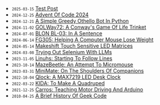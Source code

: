 - <small>`2025-03-15`</small> [Test Post](/#test-post)
- <small>`2024-12-25`</small> [Advent Of Code 2024](/#aoc24)
- <small>`2024-12-21`</small> [A Simple Greedy Othello Bot In Python](/#eagerthello)
- <small>`2024-11-02`</small> [GOLWay72: A Conway's Game Of Life Trinket](/#golway72)
- <small>`2024-07-01`</small> [BLON BL-03: In A Sentence](/#blon-bl03)
- <small>`2024-06-14`</small> [FG305: Helping A Computer Mouse Lose Weight](/#fg305)
- <small>`2024-05-14`</small> [Makeshift Touch Sensitive LED Matrices](#led-matrix-touch)
- <small>`2024-03-08`</small> [Trying Out Selenium With LLMs](/#selenium-llm)
- <small>`2023-11-05`</small> [Linuhs: Starting To Follow Lines](/#linuhs)
- <small>`2023-10-14`</small> [MazeBeetle: An Attempt To Micromouse](/#mazebeetle)
- <small>`2023-03-31`</small> [MiniMate: On The Shoulders Of Companions](/#minimate)
- <small>`2022-10-04`</small> [Qlock: A MAX7219 LED Desk Clock](/#qlock)
- <small>`2022-03-22`</small> [KIDA: To Make A Quadruped](/#kida)
- <small>`2021-12-25`</small> [Carros: Teaching Motor Driving And Arduino](/#carros)
- <small>`2010-04-25`</small> [A Brief History Of Geek Code](/#geek)